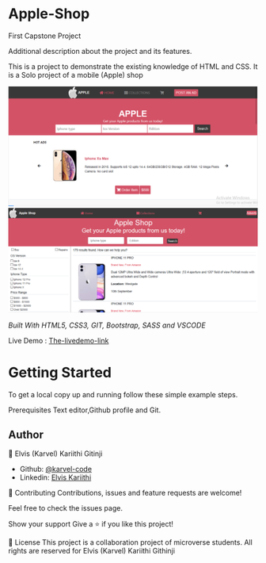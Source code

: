 # Apple-Shop

First Capstone Project

Additional description about the project and its features.

This is a project to demonstrate the existing knowledge of HTML and CSS. It is a Solo project of a mobile (Apple) shop

<img src="Assets/demo.png" alt="Screenshot">
<img src="Assets/demo2.png" alt="Screenshot">

<i>Built With HTML5, CSS3, GIT, Bootstrap, SASS and VSCODE</i>

Live Demo : [The-livedemo-link](https://karvel-code.github.io/Microverse-Capstone/search.html)

<h1>Getting Started</h1>

To get a local copy up and running follow these simple example steps.

Prerequisites Text editor,Github profile and Git.

<h2>Author</h2>


👤 Elvis (Karvel) Kariithi Gitinji

- Github: [@karvel-code](https://github.com/karvel-code)
- Linkedin: [Elvis Kariithi](https://www.linkedin.com/in/elvis-kariithi-b6b5b31b6/)

🤝 Contributing Contributions, issues and feature requests are welcome!

Feel free to check the issues page.

Show your support Give a ⭐️ if you like this project!

📝 License This project is a collaboration project of microverse students. All rights are reserved for Elvis (Karvel) Kariithi Githinji
